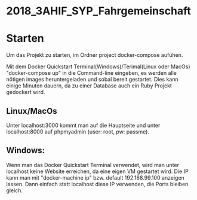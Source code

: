 # 2018_3AHIF_SYP_Fahrgemeinschaft

# Starten

Um das Projekt zu starten, im Ordner project docker-compose aufühen.

Mit dem Docker Quickstart Terminal(Windows)/Terimal(Linux oder MacOs) "docker-compose up" in die Command-line eingeben, es werden alle nötigen images heruntergeladen und sobal bereit gestartet. Dies kann einige Minuten dauern, da zu einer Database auch ein Ruby Projekt gedockert wird. 

## Linux/MacOs

Unter localhost:3000 kommt man auf die Hauptseite und unter localhost:8000 auf phpmyadmin (user: root, pw: passme).

## Windows: 

Wenn man das Docker Quickstart Terminal verwendet, wird man unter localhost keine Website erreichen, da eine eigen VM gestartet wird. Die IP kann man mit "docker-machine ip" bzw. default 192.168.99.100 anzeigen lassen. Dann einfach statt localhost diese IP verwenden, die Ports bleiben gleich.

